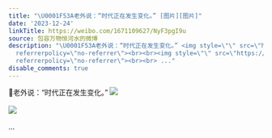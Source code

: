 ```yaml
---
title: "\U0001F53A老外说：“时代正在发生变化。” [图片][图片]"
date: '2023-12-24'
linkTitle: https://weibo.com/1671109627/NyF3pgI9u
source: 包容万物恒河水的微博
description: "\U0001F53A老外说：“时代正在发生变化。” <img style=\"\" src=\"https://tvax1.sinaimg.cn/large/639b1bfbly1hl59xg8bo1j20zu1q6dwi.jpg\"
  referrerpolicy=\"no-referrer\"><br><br><img style=\"\" src=\"https://tvax2.sinaimg.cn/large/639b1bfbly1hl59xeze5dj20qq0oq0wc.jpg\"
  referrerpolicy=\"no-referrer\"><br><br> ..."
disable_comments: true
---
```

🔺老外说：“时代正在发生变化。” <img style="" src="https://tvax1.sinaimg.cn/large/639b1bfbly1hl59xg8bo1j20zu1q6dwi.jpg" referrerpolicy="no-referrer"><br><br><img style="" src="https://tvax2.sinaimg.cn/large/639b1bfbly1hl59xeze5dj20qq0oq0wc.jpg" referrerpolicy="no-referrer"><br><br> ...